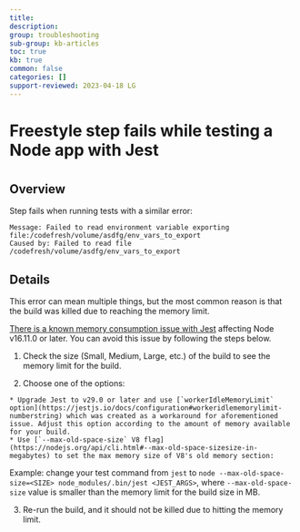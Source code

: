 ```yaml
---
title: 
description: 
group: troubleshooting
sub-group: kb-articles
toc: true
kb: true
common: false
categories: []
support-reviewed: 2023-04-18 LG
---
```


# Freestyle step fails while testing a Node app with Jest

#

## Overview

Step fails when running tests with a similar error:

    
    
    Message: Failed to read environment variable exporting file:/codefresh/volume/asdfg/env_vars_to_export  
    Caused by: Failed to read file /codefresh/volume/asdfg/env_vars_to_export

## Details

This error can mean multiple things, but the most common reason is that the
build was killed due to reaching the memory limit.

[There is a known memory consumption issue with
Jest](https://github.com/facebook/jest/issues/11956) affecting Node v16.11.0
or later. You can avoid this issue by following the steps below.

  1. Check the size (Small, Medium, Large, etc.) of the build to see the memory limit for the build.

  2. Choose one of the options:

    * Upgrade Jest to v29.0 or later and use [`workerIdleMemoryLimit` option](https://jestjs.io/docs/configuration#workeridlememorylimit-numberstring) which was created as a workaround for aforementioned issue. Adjust this option according to the amount of memory available for your build.
    * Use [`--max-old-space-size` V8 flag](https://nodejs.org/api/cli.html#--max-old-space-sizesize-in-megabytes) to set the max memory size of V8's old memory section:  
Example: change your test command from `jest` to `node --max-old-space-
size=<SIZE> node_modules/.bin/jest <JEST_ARGS>`, where `--max-old-space-size`
value is smaller than the memory limit for the build size in MB.

  3. Re-run the build, and it should not be killed due to hitting the memory limit.

